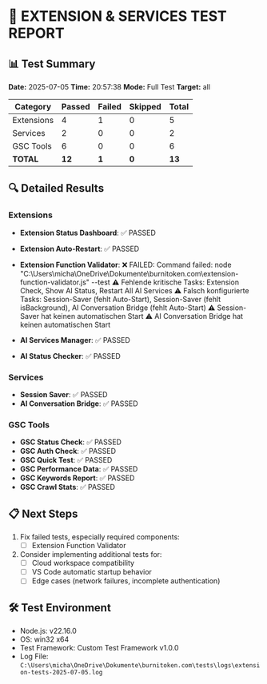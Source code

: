# 🧪 EXTENSION & SERVICES TEST REPORT
  
## 📊 Test Summary

**Date:** 2025-07-05
**Time:** 20:57:38
**Mode:** Full Test
**Target:** all

| Category | Passed | Failed | Skipped | Total |
|----------|--------|--------|---------|-------|
| Extensions | 4 | 1 | 0 | 5 |
| Services | 2 | 0 | 0 | 2 |
| GSC Tools | 6 | 0 | 0 | 6 |
| **TOTAL** | **12** | **1** | **0** | **13** |

## 🔍 Detailed Results

### Extensions

- **Extension Status Dashboard**: ✅ PASSED
- **Extension Auto-Restart**: ✅ PASSED
- **Extension Function Validator**: ❌ FAILED: Command failed: node "C:\Users\micha\OneDrive\Dokumente\burnitoken.com\extension-function-validator.js" --test
⚠️ Fehlende kritische Tasks: Extension Check, Show AI Status, Restart All AI Services
⚠️ Falsch konfigurierte Tasks: Session-Saver (fehlt Auto-Start), Session-Saver (fehlt isBackground), AI Conversation Bridge (fehlt Auto-Start)
⚠️ Session-Saver hat keinen automatischen Start
⚠️ AI Conversation Bridge hat keinen automatischen Start

- **AI Services Manager**: ✅ PASSED
- **AI Status Checker**: ✅ PASSED

### Services

- **Session Saver**: ✅ PASSED
- **AI Conversation Bridge**: ✅ PASSED

### GSC Tools

- **GSC Status Check**: ✅ PASSED
- **GSC Auth Check**: ✅ PASSED
- **GSC Quick Test**: ✅ PASSED
- **GSC Performance Data**: ✅ PASSED
- **GSC Keywords Report**: ✅ PASSED
- **GSC Crawl Stats**: ✅ PASSED

## 📋 Next Steps

1. Fix failed tests, especially required components:
   - [ ] Extension Function Validator

2. Consider implementing additional tests for:
   - [ ] Cloud workspace compatibility
   - [ ] VS Code automatic startup behavior
   - [ ] Edge cases (network failures, incomplete authentication)

## 🛠️ Test Environment

- Node.js: v22.16.0
- OS: win32 x64
- Test Framework: Custom Test Framework v1.0.0
- Log File: `C:\Users\micha\OneDrive\Dokumente\burnitoken.com\tests\logs\extension-tests-2025-07-05.log`
